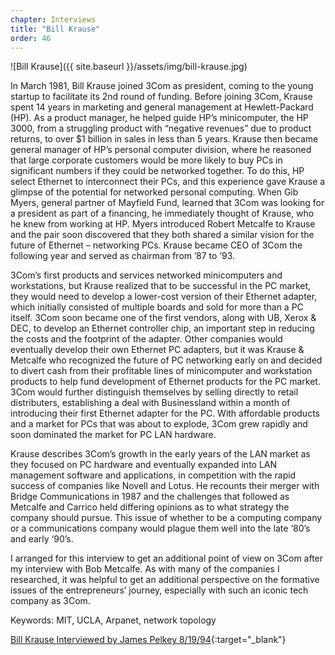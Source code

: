 ```yaml
---
chapter: Interviews
title: "Bill Krause"
order: 46
---
```


![Bill Krause]({{ site.baseurl }}/assets/img/bill-krause.jpg)

In March 1981, Bill Krause joined 3Com as president, coming to the young startup to facilitate its 2nd round of funding. Before joining 3Com, Krause spent 14 years in marketing and general management at Hewlett-Packard (HP). As a product manager, he helped guide HP’s minicomputer, the HP 3000, from a struggling product with “negative revenues” due to product returns, to over $1 billion in sales in less than 5 years. Krause then became general manager of HP’s personal computer division, where he reasoned that large corporate customers would be more likely to buy PCs in significant numbers if they could be networked together. To do this, HP select Ethernet to interconnect their PCs, and this experience gave Krause a glimpse of the potential for networked personal computing. When Gib Myers, general partner of Mayfield Fund, learned that 3Com was looking for a president as part of a financing, he immediately thought of Krause, who he knew from working at HP. Myers introduced Robert Metcalfe to Krause and the pair soon discovered that they both shared a similar vision for the future of Ethernet – networking PCs. Krause became CEO of 3Com the following year and served as chairman from ’87 to ’93.

3Com’s first products and services networked minicomputers and workstations, but Krause realized that to be successful in the PC market, they would need to develop a lower-cost version of their Ethernet adapter, which initially consisted of multiple boards and sold for more than a PC itself. 3Com soon became one of the first vendors, along with UB, Xerox & DEC, to develop an Ethernet controller chip, an important step in reducing the costs and the footprint of the adapter. Other companies would eventually develop their own Ethernet PC adapters, but it was Krause & Metcalfe who recognized the future of PC networking early on and decided to divert cash from their profitable lines of minicomputer and workstation products to help fund development of Ethernet products for the PC market. 3Com would further distinguish themselves by selling directly to retail distributers, establishing a deal with Businessland within a month of introducing their first Ethernet adapter for the PC. With affordable products and a market for PCs that was about to explode, 3Com grew rapidly and soon dominated the market for PC LAN hardware.

Krause describes 3Com’s growth in the early years of the LAN market as they focused on PC hardware and eventually expanded into LAN management software and applications, in competition with the rapid success of companies like Novell and Lotus. He recounts their merger with Bridge Communications in 1987 and the challenges that followed as Metcalfe and Carrico held differing opinions as to what strategy the company should pursue. This issue of whether to be a computing company or a communications company would plague them well into the late ‘80’s and early ‘90’s.

I arranged for this interview to get an additional point of view on 3Com after my interview with Bob Metcalfe. As with many of the companies I researched, it was helpful to get an additional perspective on the formative issues of the entrepreneurs’ journey, especially with such an iconic tech company as 3Com.

Keywords: MIT, UCLA, Arpanet, network topology

[Bill Krause Interviewed by James Pelkey 8/19/94](https://archive.computerhistory.org/resources/access/text/2020/01/102740543-05-01-acc.pdf){:target="_blank"}
